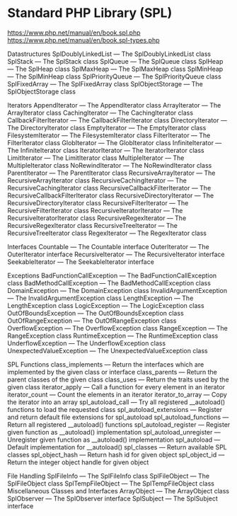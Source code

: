 # Standard PHP Library (SPL)

https://www.php.net/manual/en/book.spl.php
https://www.php.net/manual/en/book.spl-types.php


Datastructures
  SplDoublyLinkedList — The SplDoublyLinkedList class
  SplStack — The SplStack class
  SplQueue — The SplQueue class
  SplHeap — The SplHeap class
  SplMaxHeap — The SplMaxHeap class
  SplMinHeap — The SplMinHeap class
  SplPriorityQueue — The SplPriorityQueue class
  SplFixedArray — The SplFixedArray class
  SplObjectStorage — The SplObjectStorage class

Iterators
  AppendIterator — The AppendIterator class
  ArrayIterator — The ArrayIterator class
  CachingIterator — The CachingIterator class
  CallbackFilterIterator — The CallbackFilterIterator class
  DirectoryIterator — The DirectoryIterator class
  EmptyIterator — The EmptyIterator class
  FilesystemIterator — The FilesystemIterator class
  FilterIterator — The FilterIterator class
  GlobIterator — The GlobIterator class
  InfiniteIterator — The InfiniteIterator class
  IteratorIterator — The IteratorIterator class
  LimitIterator — The LimitIterator class
  MultipleIterator — The MultipleIterator class
  NoRewindIterator — The NoRewindIterator class
  ParentIterator — The ParentIterator class
  RecursiveArrayIterator — The RecursiveArrayIterator class
  RecursiveCachingIterator — The RecursiveCachingIterator class
  RecursiveCallbackFilterIterator — The RecursiveCallbackFilterIterator class
  RecursiveDirectoryIterator — The RecursiveDirectoryIterator class
  RecursiveFilterIterator — The RecursiveFilterIterator class
  RecursiveIteratorIterator — The RecursiveIteratorIterator class
  RecursiveRegexIterator — The RecursiveRegexIterator class
  RecursiveTreeIterator — The RecursiveTreeIterator class
  RegexIterator — The RegexIterator class

Interfaces
  Countable — The Countable interface
  OuterIterator — The OuterIterator interface
  RecursiveIterator — The RecursiveIterator interface
  SeekableIterator — The SeekableIterator interface

Exceptions
  BadFunctionCallException — The BadFunctionCallException class
  BadMethodCallException — The BadMethodCallException class
  DomainException — The DomainException class
  InvalidArgumentException — The InvalidArgumentException class
  LengthException — The LengthException class
  LogicException — The LogicException class
  OutOfBoundsException — The OutOfBoundsException class
  OutOfRangeException — The OutOfRangeException class
  OverflowException — The OverflowException class
  RangeException — The RangeException class
  RuntimeException — The RuntimeException class
  UnderflowException — The UnderflowException class
  UnexpectedValueException — The UnexpectedValueException class

SPL Functions
  class_implements — Return the interfaces which are implemented by the given class or interface
  class_parents — Return the parent classes of the given class
  class_uses — Return the traits used by the given class
  iterator_apply — Call a function for every element in an iterator
  iterator_count — Count the elements in an iterator
  iterator_to_array — Copy the iterator into an array
  spl_autoload_call — Try all registered __autoload() functions to load the requested class
  spl_autoload_extensions — Register and return default file extensions for spl_autoload
  spl_autoload_functions — Return all registered __autoload() functions
  spl_autoload_register — Register given function as __autoload() implementation
  spl_autoload_unregister — Unregister given function as __autoload() implementation
  spl_autoload — Default implementation for __autoload()
  spl_classes — Return available SPL classes
  spl_object_hash — Return hash id for given object
  spl_object_id — Return the integer object handle for given object

File Handling
  SplFileInfo — The SplFileInfo class
  SplFileObject — The SplFileObject class
  SplTempFileObject — The SplTempFileObject class
  Miscellaneous Classes and Interfaces
  ArrayObject — The ArrayObject class
  SplObserver — The SplObserver interface
  SplSubject — The SplSubject interface
